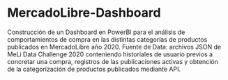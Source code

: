 # MercadoLibre-Dashboard
Construcción de un Dashboard en PowerBI para el análisis de comportamientos de compra en las distintas categorías de productos publicados en MercadoLibre año 2020. Fuente de Data: archivos JSON de MeLi Data Challenge 2020 conteniendo historiales de usuario previos a concretar una compra, registros de las publicaciones activas y obtención de la categorización de productos publicados mediante API.
